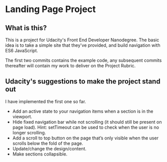 # Landing Page Project

## What is this?

This is a project for Udacity's Front End Developer Nanodegree. The basic idea is to take a simple site that they've provided, and build navigation with ES6 JavaScript.

The first two commits contains the example code, any subsequent commits thereafter will contain my work to deliver on the Project Rubric.

## Udacity's suggestions to make the project stand out

I have implemented the first one so far.

* Add an active state to your navigation items when a section is in the viewport.
* Hide fixed navigation bar while not scrolling (it should still be present on page load).
Hint: setTimeout can be used to check when the user is no longer scrolling.
* Add a scroll to top button on the page that’s only visible when the user scrolls below the fold of the page.
* Update/change the design/content.
* Make sections collapsible.